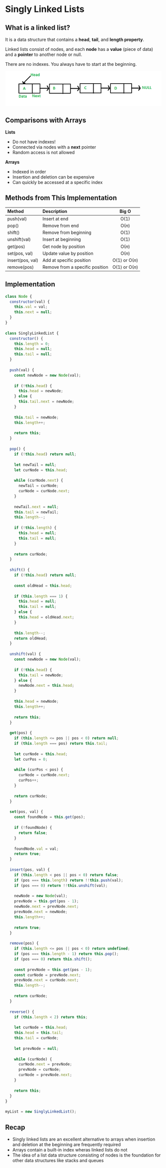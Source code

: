 # Singly Linked Lists

## What is a linked list?

It is a data structure that contains a **head**, **tail**, and **length property**.

Linked lists consist of nodes, and each **node** has a **value** (piece of data) and a **pointer** to another node or null.

There are no indexes. You always have to start at the beginning.

![Linked List](./img/Linkedlist.png 'Linked List')

## Comparisons with Arrays

**Lists**

- Do not have indexes!
- Connected via nodes with a **next** pointer
- Random access is not allowed

**Arrays**

- Indexed in order
- Insertion and deletion can be expensive
- Can quickly be accessed at a specific index

## Methods from This Implementation

| Method           | Description                     |     Big O      |
| :--------------- | :------------------------------ | :------------: |
| push(val)        | Insert at end                   |      O(1)      |
| pop()            | Remove from end                 |     O(_n_)     |
| shift()          | Remove from beginning           |      O(1)      |
| unshift(val)     | Insert at beginning             |      O(1)      |
| get(pos)         | Get node by position            |     O(_n_)     |
| set(pos, val)    | Update value by position        |     O(_n_)     |
| insert(pos, val) | Add at specific position        | O(1) or O(_n_) |
| remove(pos)      | Remove from a specific position | O(1) or O(_n_) |

## Implementation

```js
class Node {
  constructor(val) {
    this.val = val;
    this.next = null;
  }
}

class SinglyLinkedList {
  constructor() {
    this.length = 0;
    this.head = null;
    this.tail = null;
  }

  push(val) {
    const newNode = new Node(val);

    if (!this.head) {
      this.head = newNode;
    } else {
      this.tail.next = newNode;
    }

    this.tail = newNode;
    this.length++;

    return this;
  }

  pop() {
    if (!this.head) return null;

    let newTail = null;
    let curNode = this.head;

    while (curNode.next) {
      newTail = curNode;
      curNode = curNode.next;
    }

    newTail.next = null;
    this.tail = newTail;
    this.length--;

    if (!this.length) {
      this.head = null;
      this.tail = null;
    }

    return curNode;
  }

  shift() {
    if (!this.head) return null;

    const oldHead = this.head;

    if (this.length === 1) {
      this.head = null;
      this.tail = null;
    } else {
      this.head = oldHead.next;
    }

    this.length--;
    return oldHead;
  }

  unshift(val) {
    const newNode = new Node(val);

    if (!this.head) {
      this.tail = newNode;
    } else {
      newNode.next = this.head;
    }

    this.head = newNode;
    this.length++;

    return this;
  }

  get(pos) {
    if (this.length <= pos || pos < 0) return null;
    if (this.length === pos) return this.tail;

    let curNode = this.head;
    let curPos = 0;

    while (curPos < pos) {
      curNode = curNode.next;
      curPos++;
    }

    return curNode;
  }

  set(pos, val) {
    const foundNode = this.get(pos);

    if (!foundNode) {
      return false;
    }

    foundNode.val = val;
    return true;
  }

  insert(pos, val) {
    if (this.length < pos || pos < 0) return false;
    if (pos === this.length) return !!this.push(val);
    if (pos === 0) return !!this.unshift(val);

    newNode = new Node(val);
    prevNode = this.get(pos - 1);
    newNode.next = prevNode.next;
    prevNode.next = newNode;
    this.length++;

    return true;
  }

  remove(pos) {
    if (this.length <= pos || pos < 0) return undefined;
    if (pos === this.length - 1) return this.pop();
    if (pos === 0) return this.shift();

    const prevNode = this.get(pos - 1);
    const curNode = prevNode.next;
    prevNode.next = curNode.next;
    this.length--;

    return curNode;
  }

  reverse() {
    if (this.length < 2) return this;

    let curNode = this.head;
    this.head = this.tail;
    this.tail = curNode;

    let prevNode = null;

    while (curNode) {
      curNode.next = prevNode;
      prevNode = curNode;
      curNode = prevNode.next;
    }

    return this;
  }
}

myList = new SinglyLinkedList();
```

## Recap

- Singly linked lists are an excellent alternative to arrays when insertion and deletion at the beginning are frequently required
- Arrays contain a built-in index wheras linked lists do not
- The idea of a list data structure consisting of nodes is the foundation for other data structures like stacks and queues
